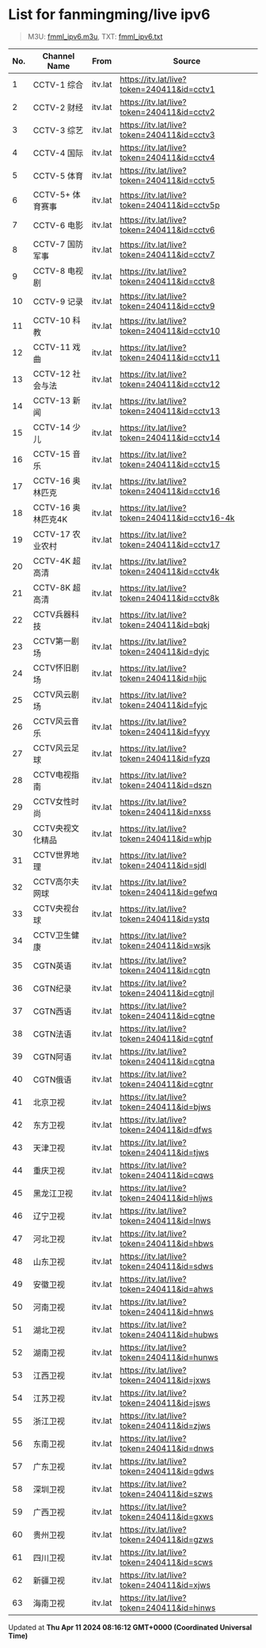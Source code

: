 # List for **fanmingming/live ipv6**

> M3U: [fmml_ipv6.m3u](/fmml_ipv6.m3u), TXT: [fmml_ipv6.txt](/txt/fmml_ipv6.txt)

| No. | Channel Name | From | Source |
| --- | ------------ | ---- | ------ |
| 1 | CCTV-1 综合 | itv.lat | <https://itv.lat/live?token=240411&id=cctv1> |
| 2 | CCTV-2 财经 | itv.lat | <https://itv.lat/live?token=240411&id=cctv2> |
| 3 | CCTV-3 综艺 | itv.lat | <https://itv.lat/live?token=240411&id=cctv3> |
| 4 | CCTV-4 国际 | itv.lat | <https://itv.lat/live?token=240411&id=cctv4> |
| 5 | CCTV-5 体育 | itv.lat | <https://itv.lat/live?token=240411&id=cctv5> |
| 6 | CCTV-5+ 体育赛事 | itv.lat | <https://itv.lat/live?token=240411&id=cctv5p> |
| 7 | CCTV-6 电影 | itv.lat | <https://itv.lat/live?token=240411&id=cctv6> |
| 8 | CCTV-7 国防军事 | itv.lat | <https://itv.lat/live?token=240411&id=cctv7> |
| 9 | CCTV-8 电视剧 | itv.lat | <https://itv.lat/live?token=240411&id=cctv8> |
| 10 | CCTV-9 记录 | itv.lat | <https://itv.lat/live?token=240411&id=cctv9> |
| 11 | CCTV-10 科教 | itv.lat | <https://itv.lat/live?token=240411&id=cctv10> |
| 12 | CCTV-11 戏曲 | itv.lat | <https://itv.lat/live?token=240411&id=cctv11> |
| 13 | CCTV-12 社会与法 | itv.lat | <https://itv.lat/live?token=240411&id=cctv12> |
| 14 | CCTV-13 新闻 | itv.lat | <https://itv.lat/live?token=240411&id=cctv13> |
| 15 | CCTV-14 少儿 | itv.lat | <https://itv.lat/live?token=240411&id=cctv14> |
| 16 | CCTV-15 音乐 | itv.lat | <https://itv.lat/live?token=240411&id=cctv15> |
| 17 | CCTV-16 奥林匹克 | itv.lat | <https://itv.lat/live?token=240411&id=cctv16> |
| 18 | CCTV-16 奥林匹克4K | itv.lat | <https://itv.lat/live?token=240411&id=cctv16-4k> |
| 19 | CCTV-17 农业农村 | itv.lat | <https://itv.lat/live?token=240411&id=cctv17> |
| 20 | CCTV-4K 超高清 | itv.lat | <https://itv.lat/live?token=240411&id=cctv4k> |
| 21 | CCTV-8K 超高清 | itv.lat | <https://itv.lat/live?token=240411&id=cctv8k> |
| 22 | CCTV兵器科技 | itv.lat | <https://itv.lat/live?token=240411&id=bqkj> |
| 23 | CCTV第一剧场 | itv.lat | <https://itv.lat/live?token=240411&id=dyjc> |
| 24 | CCTV怀旧剧场 | itv.lat | <https://itv.lat/live?token=240411&id=hjjc> |
| 25 | CCTV风云剧场 | itv.lat | <https://itv.lat/live?token=240411&id=fyjc> |
| 26 | CCTV风云音乐 | itv.lat | <https://itv.lat/live?token=240411&id=fyyy> |
| 27 | CCTV风云足球 | itv.lat | <https://itv.lat/live?token=240411&id=fyzq> |
| 28 | CCTV电视指南 | itv.lat | <https://itv.lat/live?token=240411&id=dszn> |
| 29 | CCTV女性时尚 | itv.lat | <https://itv.lat/live?token=240411&id=nxss> |
| 30 | CCTV央视文化精品 | itv.lat | <https://itv.lat/live?token=240411&id=whjp> |
| 31 | CCTV世界地理 | itv.lat | <https://itv.lat/live?token=240411&id=sjdl> |
| 32 | CCTV高尔夫网球 | itv.lat | <https://itv.lat/live?token=240411&id=gefwq> |
| 33 | CCTV央视台球 | itv.lat | <https://itv.lat/live?token=240411&id=ystq> |
| 34 | CCTV卫生健康 | itv.lat | <https://itv.lat/live?token=240411&id=wsjk> |
| 35 | CGTN英语 | itv.lat | <https://itv.lat/live?token=240411&id=cgtn> |
| 36 | CGTN纪录 | itv.lat | <https://itv.lat/live?token=240411&id=cgtnjl> |
| 37 | CGTN西语 | itv.lat | <https://itv.lat/live?token=240411&id=cgtne> |
| 38 | CGTN法语 | itv.lat | <https://itv.lat/live?token=240411&id=cgtnf> |
| 39 | CGTN阿语 | itv.lat | <https://itv.lat/live?token=240411&id=cgtna> |
| 40 | CGTN俄语 | itv.lat | <https://itv.lat/live?token=240411&id=cgtnr> |
| 41 | 北京卫视 | itv.lat | <https://itv.lat/live?token=240411&id=bjws> |
| 42 | 东方卫视 | itv.lat | <https://itv.lat/live?token=240411&id=dfws> |
| 43 | 天津卫视 | itv.lat | <https://itv.lat/live?token=240411&id=tjws> |
| 44 | 重庆卫视 | itv.lat | <https://itv.lat/live?token=240411&id=cqws> |
| 45 | 黑龙江卫视 | itv.lat | <https://itv.lat/live?token=240411&id=hljws> |
| 46 | 辽宁卫视 | itv.lat | <https://itv.lat/live?token=240411&id=lnws> |
| 47 | 河北卫视 | itv.lat | <https://itv.lat/live?token=240411&id=hbws> |
| 48 | 山东卫视 | itv.lat | <https://itv.lat/live?token=240411&id=sdws> |
| 49 | 安徽卫视 | itv.lat | <https://itv.lat/live?token=240411&id=ahws> |
| 50 | 河南卫视 | itv.lat | <https://itv.lat/live?token=240411&id=hnws> |
| 51 | 湖北卫视 | itv.lat | <https://itv.lat/live?token=240411&id=hubws> |
| 52 | 湖南卫视 | itv.lat | <https://itv.lat/live?token=240411&id=hunws> |
| 53 | 江西卫视 | itv.lat | <https://itv.lat/live?token=240411&id=jxws> |
| 54 | 江苏卫视 | itv.lat | <https://itv.lat/live?token=240411&id=jsws> |
| 55 | 浙江卫视 | itv.lat | <https://itv.lat/live?token=240411&id=zjws> |
| 56 | 东南卫视 | itv.lat | <https://itv.lat/live?token=240411&id=dnws> |
| 57 | 广东卫视 | itv.lat | <https://itv.lat/live?token=240411&id=gdws> |
| 58 | 深圳卫视 | itv.lat | <https://itv.lat/live?token=240411&id=szws> |
| 59 | 广西卫视 | itv.lat | <https://itv.lat/live?token=240411&id=gxws> |
| 60 | 贵州卫视 | itv.lat | <https://itv.lat/live?token=240411&id=gzws> |
| 61 | 四川卫视 | itv.lat | <https://itv.lat/live?token=240411&id=scws> |
| 62 | 新疆卫视 | itv.lat | <https://itv.lat/live?token=240411&id=xjws> |
| 63 | 海南卫视 | itv.lat | <https://itv.lat/live?token=240411&id=hinws> |

Updated at **Thu Apr 11 2024 08:16:12 GMT+0000 (Coordinated Universal Time)**
